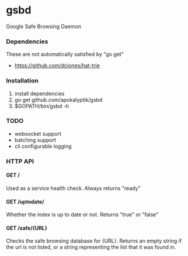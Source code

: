 gsbd
====

Google Safe Browsing Daemon

### Dependencies

These are not automatically satisfied by "go get"

* https://github.com/dcjones/hat-trie

### Installation

1. install dependencies
2. go get github.com/apokalyptik/gsbd
3. $GOPATH/bin/gsbd -h

### TODO

* websocket support
* batching support
* cli configurable logging

### HTTP API

#### GET /

Used as a service health check. Always returns "ready"

#### GET /uptodate/ 

Whether the index is up to date or not. Returns "true" or "false"

#### GET /safe/{URL}

Checks the safe browsing database for {URL}.  Returns an empty string if the url is not listed, or a string representing the list that it was found in.

